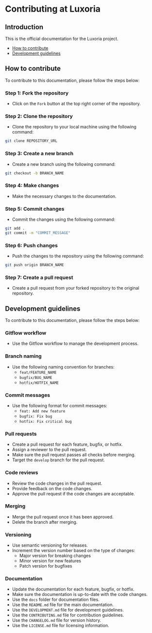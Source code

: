 # Contributing at Luxoria

## Introduction
This is the official documentation for the Luxoria project.  
- [How to contribute](#how-to-contribute)  
- [Development guidelines](#development-guidelines)

## How to contribute
To contribute to this documentation, please follow the steps below:

### Step 1: Fork the repository
- Click on the `Fork` button at the top right corner of the repository.

### Step 2: Clone the repository
- Clone the repository to your local machine using the following command:
```bash
git clone REPOSITORY_URL
```

### Step 3: Create a new branch
- Create a new branch using the following command:
```bash
git checkout -b BRANCH_NAME
```

### Step 4: Make changes
- Make the necessary changes to the documentation.

### Step 5: Commit changes
- Commit the changes using the following command:
```bash
git add .
git commit -m "COMMIT_MESSAGE"
```

### Step 6: Push changes
- Push the changes to the repository using the following command:
```bash
git push origin BRANCH_NAME
```

### Step 7: Create a pull request
- Create a pull request from your forked repository to the original repository.

## Development guidelines
To contribute to this documentation, please follow the steps below:

### Gitflow workflow
- Use the Gitflow workflow to manage the development process.

### Branch naming
- Use the following naming convention for branches:
  - `feat/FEATURE_NAME`
  - `bugfix/BUG_NAME`
  - `hotfix/HOTFIX_NAME`

### Commit messages
- Use the following format for commit messages:
  - `feat: Add new feature`
  - `bugfix: Fix bug`
  - `hotfix: Fix critical bug`

### Pull requests
- Create a pull request for each feature, bugfix, or hotfix.
- Assign a reviewer to the pull request.
- Make sure the pull request passes all checks before merging.
- Target the `develop` branch for the pull request.

### Code reviews
- Review the code changes in the pull request.
- Provide feedback on the code changes.
- Approve the pull request if the code changes are acceptable.

### Merging
- Merge the pull request once it has been approved.
- Delete the branch after merging.

### Versioning
- Use semantic versioning for releases.
- Increment the version number based on the type of changes:
  - Major version for breaking changes
  - Minor version for new features
  - Patch version for bugfixes

### Documentation
- Update the documentation for each feature, bugfix, or hotfix.
- Make sure the documentation is up-to-date with the code changes.
- Use the `docs` folder for documentation files.
- Use the `README.md` file for the main documentation.
- Use the `DEVELOPMENT.md` file for development guidelines.
- Use the `CONTRIBUTING.md` file for contribution guidelines.
- Use the `CHANGELOG.md` file for version history.
- Use the `LICENSE.md` file for licensing information.
